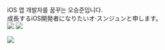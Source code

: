 iOS 앱 개발자를 꿈꾸는 오승준입니다.\
成長するiOS開発者になりたいオ·スンジュンと申します。\
<img src="https://img.shields.io/badge/Swift-F05138?style=for-the-badge&logo=Swift&logoColor=white"/>
<img src="https://img.shields.io/badge/iOS-000000?style=for-the-badge&logo=iOS&logoColor=white"/>


<img align='left' src="http://mazassumnida.wtf/api/v2/generate_badge?boj=sj990927">
